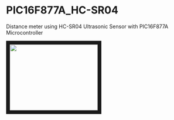 # PIC16F877A_HC-SR04

Distance meter using HC-SR04 Ultrasonic Sensor with PIC16F877A Microcontroller

<a href="http://www.youtube.com/watch?feature=player_embedded&v=PnViYDM6Pxg
" target="_blank"><img src="http://img.youtube.com/vi/PnViYDM6Pxg/0.jpg" 
width="240" height="180" border="10" /></a>


